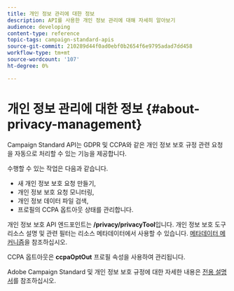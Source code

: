 ```yaml
---
title: 개인 정보 관리에 대한 정보
description: API를 사용한 개인 정보 관리에 대해 자세히 알아보기
audience: developing
content-type: reference
topic-tags: campaign-standard-apis
source-git-commit: 210289d44f0ad0ebf0b2654f6e9795adad7dd458
workflow-type: tm+mt
source-wordcount: '107'
ht-degree: 0%

---
```



# 개인 정보 관리에 대한 정보 {#about-privacy-management}

Campaign Standard API는 GDPR 및 CCPA와 같은 개인 정보 보호 규정 관련 요청을 자동으로 처리할 수 있는 기능을 제공합니다.

수행할 수 있는 작업은 다음과 같습니다.

* 새 개인 정보 보호 요청 만들기,
* 개인 정보 보호 요청 모니터링,
* 개인 정보 데이터 파일 검색,
* 프로필의 CCPA 옵트아웃 상태를 관리합니다.

개인 정보 보호 API 엔드포인트는 **/privacy/privacyTool**&#x200B;입니다. 개인 정보 보호 도구 리소스 설명 및 관련 필터는 리소스 메타데이터에서 사용할 수 있습니다. [메타데이터 메커니즘](../../api/using/metadata-mechanism.md)을 참조하십시오.

CCPA 옵트아웃은 **ccpaOptOut** 프로필 속성을 사용하여 관리됩니다.

Adobe Campaign Standard 및 개인 정보 보호 규정에 대한 자세한 내용은 [전용 설명서](../../start/using/privacy-requests.md)를 참조하십시오.
